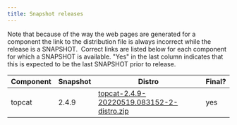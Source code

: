 ```yaml
---
title: Snapshot releases
---
```


Note that because of the way the web pages are generated for a component
the link to the distribution file is always incorrect while the release
is a SNAPSHOT.  Correct links are listed below for each component for
which a SNAPSHOT is available. "Yes" in the last column indicates that
this is expected to be the last SNAPSHOT prior to release.

| Component        | Snapshot | Distro                                                                                                                                                                                         | Final? |
| ---------------- | -------- | ---------------------------------------------------------------------------------------------------------------------------------------------------------------------------------------------- | ------ |
| topcat      | 2.4.9    | [topcat-2.4.9-20220519.083152-2-distro.zip](https://repo.icatproject.org/repo/org/icatproject/topcat/2.4.9-SNAPSHOT/topcat-2.4.9-20220519.083152-2-distro.zip)               | yes    |
